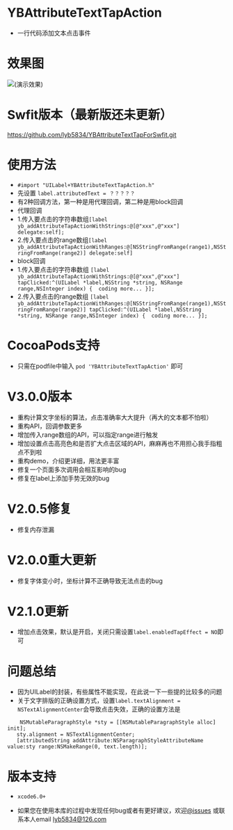 # YBAttributeTextTapAction
 * 一行代码添加文本点击事件

# 效果图
![(演示效果)](https://lyb5834.github.io/Images/attributeTapAction.gif)

# Swfit版本（最新版还未更新）
https://github.com/lyb5834/YBAttributeTextTapForSwfit.git

# 使用方法
  * `#import "UILabel+YBAttributeTextTapAction.h"`
  * 先设置 `label.attributedText = ？？？？？` 
  * 有2种回调方法，第一种是用代理回调，第二种是用block回调
  * 代理回调
  *  1.传入要点击的字符串数组`[label yb_addAttributeTapActionWithStrings:@[@"xxx",@"xxx"] delegate:self];` 
  *  2.传入要点击的range数组`[label yb_addAttributeTapActionWithRanges:@[NSStringFromRange(range1),NSStringFromRange(range2)] delegate:self]`
  * block回调
  * 1.传入要点击的字符串数组 `[label yb_addAttributeTapActionWithStrings:@[@"xxx",@"xxx"] tapClicked:^(UILabel *label,NSString *string, NSRange range,NSInteger index) {  coding more... }];`
  * 2.传入要点击的range数组 `[label yb_addAttributeTapActionWithRanges:@[NSStringFromRange(range1),NSStringFromRange(range2)] tapClicked:^(UILabel *label,NSString *string, NSRange range,NSInteger index) {  coding more... }];`

# CocoaPods支持
  * 只需在podfile中输入 `pod 'YBAttributeTextTapAction'` 即可
  
# V3.0.0版本
  * 重构计算文字坐标的算法，点击准确率大大提升（再大的文本都不怕啦）
  * 重构API，回调参数更多
  * 增加传入range数组的API，可以指定range进行触发
  * 增加设置点击高亮色和是否扩大点击区域的API，麻麻再也不用担心我手指粗点不到啦
  * 重构demo，介绍更详细，用法更丰富
  * 修复一个页面多次调用会相互影响的bug
  * 修复在label上添加手势无效的bug

# V2.0.5修复
  * 修复内存泄漏

# V2.0.0重大更新
  * 修复字体变小时，坐标计算不正确导致无法点击的bug

# V2.1.0更新
  * 增加点击效果，默认是开启，关闭只需设置`label.enabledTapEffect = NO`即可
  
# 问题总结
  *  因为UILabel的封装，有些属性不能实现，在此说一下一些提的比较多的问题
  * 关于文字排版的正确设置方式，设置`label.textAlignment = NSTextAlignmentCenter`会导致点击失效，正确的设置方法是    
  ```
      NSMutableParagraphStyle *sty = [[NSMutableParagraphStyle alloc] init];
     sty.alignment = NSTextAlignmentCenter;
     [attributedString addAttribute:NSParagraphStyleAttributeName value:sty range:NSMakeRange(0, text.length)];
   ```

# 版本支持
  * `xcode6.0+`

  * 如果您在使用本库的过程中发现任何bug或者有更好建议，欢迎[@issues](https://github.com/lyb5834/YBAttributeTextTapAction/issues) 或联系本人email  lyb5834@126.com

